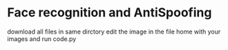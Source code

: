 # Face recognition and AntiSpoofing
download all files in same dirctory
edit the image in the file home with your images 
and run code.py 
